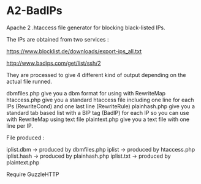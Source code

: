 # A2-BadIPs

Apache 2 .htaccess file generator for blocking black-listed IPs.

The IPs are obtained from two services :

https://www.blocklist.de/downloads/export-ips_all.txt

http://www.badips.com/get/list/ssh/2

They are processed to give 4 different kind of output depending on the actual file runned.

dbmfiles.php give you a dbm format for using with RewriteMap
htaccess.php give you a standard htaccess file including one line for each IPs (RewriteCond) and one last line (RewriteRule)
plainhash.php give you a standard tab based list with a BIP tag (BadIP) for each IP so you can use with RewriteMap using text file
plaintext.php give you a text file with one line per IP.

File produced :

iplist.dbm -> produced by dbmfiles.php
iplist -> produced by htaccess.php
iplist.hash -> produced by plainhash.php
iplist.txt -> produced by plaintext.php


Require GuzzleHTTP
